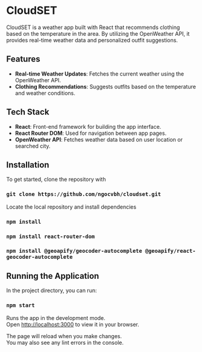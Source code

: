 # CloudSET

CloudSET is a weather app built with React that recommends clothing based on the temperature in the area. By utilizing the OpenWeather API, it provides real-time weather data and personalized outfit suggestions.

## Features
- **Real-time Weather Updates**: Fetches the current weather using the OpenWeather API.
- **Clothing Recommendations**: Suggests outfits based on the temperature and weather conditions.

## Tech Stack
- **React**: Front-end framework for building the app interface.
- **React Router DOM**: Used for navigation between app pages.
- **OpenWeather API**: Fetches weather data based on user location or searched city.


## Installation
To get started, clone the repository with

### `git clone https://github.com/ngocvbh/cloudset.git`

Locate the local repository and install dependencies

### `npm install`
### `npm install react-router-dom`
### `npm install @geoapify/geocoder-autocomplete @geoapify/react-geocoder-autocomplete`

## Running the Application
In the project directory, you can run:

### `npm start`

Runs the app in the development mode.\
Open [http://localhost:3000](http://localhost:3000) to view it in your browser.

The page will reload when you make changes.\
You may also see any lint errors in the console.





